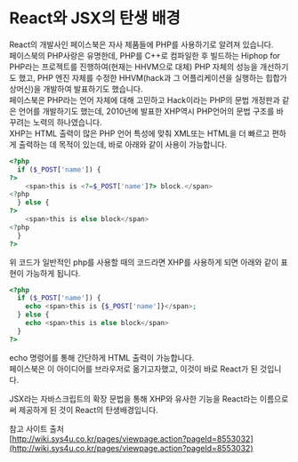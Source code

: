 # React와 JSX의 탄생 배경

React의 개발사인 페이스북은 자사 제품들에 PHP를 사용하기로 알려져 있습니다.  
페이스북의 PHP사랑은 유명한데, PHP를 C++로 컴파일한 후 빌드하는 Hiphop for PHP라는 프로젝트를 진행하여(현재는 HHVM으로 대체) PHP 자체의 성능을 개선하기도 했고, PHP 엔진 자체를 수정한 HHVM(hack과 그 어플리케이션을 실행하는 힙합가상머신)을 개발하여 발표하기도 했습니다.  
페이스북은 PHP라는 언어 자체에 대해 고민하고 Hack이라는 PHP의 문법 개정판과 같은 언어를 개발하기도 했는데, 2010년에 발표한 XHP역시 PHP언어의 문법 구조를 바꾸려는 노력의 하나였습니다.  
XHP는 HTML 출력이 많은 PHP 언어 특성에 맞춰 XML또는 HTML을 더 빠르고 편하게 출력하는 데 목적이 있는데, 바로 아래와 같이 사용이 가능합니다. 

```php
<?php
  if ($_POST['name']) {
?>
    <span>this is <?=$_POST['name']?> block.</span>
<?php
  } else {
?>
    <span>this is else block</span>
<?php
  }
?>
```

위 코드가 일반적인 php를 사용할 때의 코드라면 XHP를 사용하게 되면 아래와 같이 표현이 가능하게 됩니다.

```php
<?php
  if ($_POST['name']) {
    echo <span>this is {$_POST['name']}</span>;
  } else {
    echo <span>this is else block</span>
  }
?>
```

echo 명령어를 통해 간단하게 HTML 출력이 가능합니다.  
페이스북은 이 아이디어를 브라우저로 옮기고자했고, 이것이 바로 React가 된 것입니다.  

JSX라는 자바스크립트의 확장 문법을 통해 XHP와 유사한 기능을 React라는 이름으로써 제공하게 된 것이 React의 탄생배경입니다.


참고 사이트 출처  
[http://wiki.sys4u.co.kr/pages/viewpage.action?pageId=8553032](http://wiki.sys4u.co.kr/pages/viewpage.action?pageId=8553032)